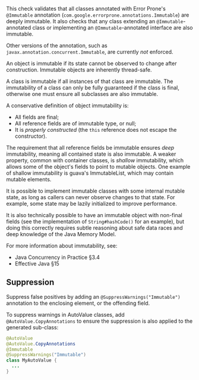 This check validates that all classes annotated with Error Prone's `@Immutable`
annotation (`com.google.errorprone.annotations.Immutable`) are deeply immutable.
It also checks that any class extending an `@Immutable`-annotated class or
implementing an `@Immutable`-annotated interface are also immutable.

Other versions of the annotation, such as
`javax.annotation.concurrent.Immutable`, are currently *not* enforced.

An object is immutable if its state cannot be observed to change after
construction. Immutable objects are inherently thread-safe.

A class is immutable if all instances of that class are immutable. The
immutability of a class can only be fully guaranteed if the class is final,
otherwise one must ensure all subclasses are also immutable.

A conservative definition of object immutability is:

*   All fields are final;
*   All reference fields are of immutable type, or null;
*   It is *properly constructed* (the `this` reference does not escape the
    constructor).

The requirement that all reference fields be immutable ensures *deep*
immutability, meaning all contained state is also immutable. A weaker property,
common with container classes, is *shallow* immutability, which allows some of
the object's fields to point to mutable objects. One example of shallow
immutability is guava's ImmutableList, which may contain mutable elements.

It is possible to implement immutable classes with some internal mutable state,
as long as callers can never observe changes to that state. For example, some
state may be lazily initialized to improve performance.

It is also technically possible to have an immutable object with non-final
fields (see the implementation of `String#hashCode()` for an example), but doing
this correctly requires subtle reasoning about safe data races and deep
knowledge of the Java Memory Model.

For more information about immutability, see:

*   Java Concurrency in Practice §3.4
*   Effective Java §15

## Suppression

Suppress false positives by adding an `@SuppressWarnings("Immutable")`
annotation to the enclosing element, or the offending field.

To suppress warnings in AutoValue classes, add `@AutoValue.CopyAnnotations` to
ensure the suppression is also applied to the generated sub-class:

```java
@AutoValue
@AutoValue.CopyAnnotations
@Immutable
@SuppressWarnings("Immutable")
class MyAutoValue {
  ...
}
```
